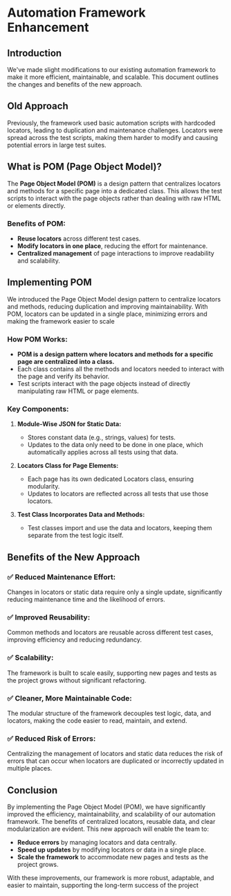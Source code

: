 # Automation Framework Enhancement

## Introduction
We've made slight modifications to our existing automation framework to make it more efficient, maintainable, and scalable. This document outlines the changes and benefits of the new approach.

## Old Approach
Previously, the framework used basic automation scripts with hardcoded locators, leading to duplication and maintenance challenges. Locators were spread across the test scripts, making them harder to modify and causing potential errors in large test suites.

## What is POM (Page Object Model)?
The **Page Object Model (POM)** is a design pattern that centralizes locators and methods for a specific page into a dedicated class. This allows the test scripts to interact with the page objects rather than dealing with raw HTML or elements directly.

### Benefits of POM:
- **Reuse locators** across different test cases.
- **Modify locators in one place**, reducing the effort for maintenance.
- **Centralized management** of page interactions to improve readability and scalability.

## Implementing POM
We introduced the Page Object Model design pattern to centralize locators and methods, reducing duplication and improving maintainability. With POM, locators can be updated in a single place, minimizing errors and making the framework easier to scale

### How POM Works:
- **POM is a design pattern where locators and methods for a specific page are centralized into a class.** 
- Each class contains all the methods and locators needed to interact with the page and verify its behavior.
- Test scripts interact with the page objects instead of directly manipulating raw HTML or page elements.

### Key Components:

1. **Module-Wise JSON for Static Data:**
   - Stores constant data (e.g., strings, values) for tests.
   - Updates to the data only need to be done in one place, which automatically applies across all tests using that data.

2. **Locators Class for Page Elements:**
   - Each page has its own dedicated Locators class, ensuring modularity.
   - Updates to locators are reflected across all tests that use those locators.

3. **Test Class Incorporates Data and Methods:**
   - Test classes import and use the data and locators, keeping them separate from the test logic itself.

## Benefits of the New Approach

### ✅ Reduced Maintenance Effort:
Changes in locators or static data require only a single update, significantly reducing maintenance time and the likelihood of errors.

### ✅ Improved Reusability:
Common methods and locators are reusable across different test cases, improving efficiency and reducing redundancy.

### ✅ Scalability:
The framework is built to scale easily, supporting new pages and tests as the project grows without significant refactoring.

### ✅ Cleaner, More Maintainable Code:
The modular structure of the framework decouples test logic, data, and locators, making the code easier to read, maintain, and extend.

### ✅ Reduced Risk of Errors:
Centralizing the management of locators and static data reduces the risk of errors that can occur when locators are duplicated or incorrectly updated in multiple places.

## Conclusion
By implementing the Page Object Model (POM), we have significantly improved the efficiency, maintainability, and scalability of our automation framework. The benefits of centralized locators, reusable data, and clear modularization are evident. This new approach will enable the team to:
- **Reduce errors** by managing locators and data centrally.
- **Speed up updates** by modifying locators or data in a single place.
- **Scale the framework** to accommodate new pages and tests as the project grows.

With these improvements, our framework is more robust, adaptable, and easier to maintain, supporting the long-term success of the project